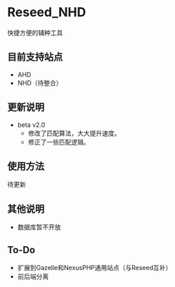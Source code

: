 # Reseed_NHD
快捷方便的辅种工具

## 目前支持站点
- AHD
- NHD（待整合）

## 更新说明
- beta v2.0
  - 修改了匹配算法，大大提升速度。
  - 修正了一些匹配逻辑。
## 使用方法
待更新

## 其他说明
- 数据库暂不开放

## To-Do
- 扩展到Gazelle和NexusPHP通用站点（与Reseed互补）
- 前后端分离
